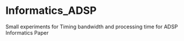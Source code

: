 # Informatics_ADSP


Small experiments for Timing bandwidth and processing time for ADSP Informatics Paper
